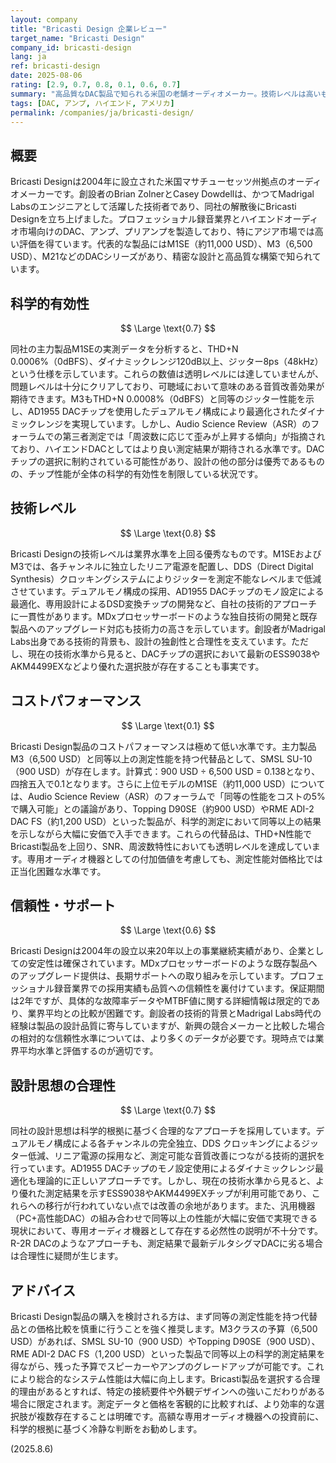 ```yaml
---
layout: company
title: "Bricasti Design 企業レビュー"
target_name: "Bricasti Design"
company_id: bricasti-design
lang: ja
ref: bricasti-design
date: 2025-08-06
rating: [2.9, 0.7, 0.8, 0.1, 0.6, 0.7]
summary: "高品質なDAC製品で知られる米国の老舗オーディオメーカー。技術レベルは高いものの、科学的測定結果と価格を考慮すると、より安価な代替品で同等以上の性能が得られるためコストパフォーマンスに大きな課題がある。"
tags: [DAC, アンプ, ハイエンド, アメリカ]
permalink: /companies/ja/bricasti-design/
---
```


## 概要

Bricasti Designは2004年に設立された米国マサチューセッツ州拠点のオーディオメーカーです。創設者のBrian ZolnerとCasey Dowdellは、かつてMadrigal Labsのエンジニアとして活躍した技術者であり、同社の解散後にBricasti Designを立ち上げました。プロフェッショナル録音業界とハイエンドオーディオ市場向けのDAC、アンプ、プリアンプを製造しており、特にアジア市場では高い評価を得ています。代表的な製品にはM1SE（約11,000 USD）、M3（6,500 USD）、M21などのDACシリーズがあり、精密な設計と高品質な構築で知られています。

## 科学的有効性

$$ \Large \text{0.7} $$

同社の主力製品M1SEの実測データを分析すると、THD+N 0.0006%（0dBFS）、ダイナミックレンジ120dB以上、ジッター8ps（48kHz）という仕様を示しています。これらの数値は透明レベルには達していませんが、問題レベルは十分にクリアしており、可聴域において意味のある音質改善効果が期待できます。M3もTHD+N 0.0008%（0dBFS）と同等のジッター性能を示し、AD1955 DACチップを使用したデュアルモノ構成により最適化されたダイナミックレンジを実現しています。しかし、Audio Science Review（ASR）のフォーラムでの第三者測定では「周波数に応じて歪みが上昇する傾向」が指摘されており、ハイエンドDACとしてはより良い測定結果が期待される水準です。DACチップの選択に制約されている可能性があり、設計の他の部分は優秀であるものの、チップ性能が全体の科学的有効性を制限している状況です。

## 技術レベル

$$ \Large \text{0.8} $$

Bricasti Designの技術レベルは業界水準を上回る優秀なものです。M1SEおよびM3では、各チャンネルに独立したリニア電源を配置し、DDS（Direct Digital Synthesis）クロッキングシステムによりジッターを測定不能なレベルまで低減させています。デュアルモノ構成の採用、AD1955 DACチップのモノ設定による最適化、専用設計によるDSD変換チップの開発など、自社の技術的アプローチに一貫性があります。MDxプロセッサーボードのような独自技術の開発と既存製品へのアップグレード対応も技術力の高さを示しています。創設者がMadrigal Labs出身である技術的背景も、設計の独創性と合理性を支えています。ただし、現在の技術水準から見ると、DACチップの選択において最新のESS9038やAKM4499EXなどより優れた選択肢が存在することも事実です。

## コストパフォーマンス

$$ \Large \text{0.1} $$

Bricasti Design製品のコストパフォーマンスは極めて低い水準です。主力製品M3（6,500 USD）と同等以上の測定性能を持つ代替品として、SMSL SU-10（900 USD）が存在します。計算式：900 USD ÷ 6,500 USD = 0.138となり、四捨五入で0.1となります。さらに上位モデルのM1SE（約11,000 USD）については、Audio Science Review（ASR）のフォーラムで「同等の性能をコストの5%で購入可能」との議論があり、Topping D90SE（約900 USD）やRME ADI-2 DAC FS（約1,200 USD）といった製品が、科学的測定において同等以上の結果を示しながら大幅に安価で入手できます。これらの代替品は、THD+N性能でBricasti製品を上回り、SNR、周波数特性においても透明レベルを達成しています。専用オーディオ機器としての付加価値を考慮しても、測定性能対価格比では正当化困難な水準です。

## 信頼性・サポート

$$ \Large \text{0.6} $$

Bricasti Designは2004年の設立以来20年以上の事業継続実績があり、企業としての安定性は確保されています。MDxプロセッサーボードのような既存製品へのアップグレード提供は、長期サポートへの取り組みを示しています。プロフェッショナル録音業界での採用実績も品質への信頼性を裏付けています。保証期間は2年ですが、具体的な故障率データやMTBF値に関する詳細情報は限定的であり、業界平均との比較が困難です。創設者の技術的背景とMadrigal Labs時代の経験は製品の設計品質に寄与していますが、新興の競合メーカーと比較した場合の相対的な信頼性水準については、より多くのデータが必要です。現時点では業界平均水準と評価するのが適切です。

## 設計思想の合理性

$$ \Large \text{0.7} $$

同社の設計思想は科学的根拠に基づく合理的なアプローチを採用しています。デュアルモノ構成による各チャンネルの完全独立、DDS クロッキングによるジッター低減、リニア電源の採用など、測定可能な音質改善につながる技術的選択を行っています。AD1955 DACチップのモノ設定使用によるダイナミックレンジ最適化も理論的に正しいアプローチです。しかし、現在の技術水準から見ると、より優れた測定結果を示すESS9038やAKM4499EXチップが利用可能であり、これらへの移行が行われていない点では改善の余地があります。また、汎用機器（PC+高性能DAC）の組み合わせで同等以上の性能が大幅に安価で実現できる現状において、専用オーディオ機器として存在する必然性の説明が不十分です。R-2R DACのようなアプローチも、測定結果で最新デルタシグマDACに劣る場合は合理性に疑問が生じます。

## アドバイス

Bricasti Design製品の購入を検討される方は、まず同等の測定性能を持つ代替品との価格比較を慎重に行うことを強く推奨します。M3クラスの予算（6,500 USD）があれば、SMSL SU-10（900 USD）やTopping D90SE（900 USD）、RME ADI-2 DAC FS（1,200 USD）といった製品で同等以上の科学的測定結果を得ながら、残った予算でスピーカーやアンプのグレードアップが可能です。これにより総合的なシステム性能は大幅に向上します。Bricasti製品を選択する合理的理由があるとすれば、特定の接続要件や外観デザインへの強いこだわりがある場合に限定されます。測定データと価格を客観的に比較すれば、より効率的な選択肢が複数存在することは明確です。高額な専用オーディオ機器への投資前に、科学的根拠に基づく冷静な判断をお勧めします。

(2025.8.6)
